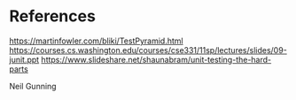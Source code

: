 # References
https://martinfowler.com/bliki/TestPyramid.html
https://courses.cs.washington.edu/courses/cse331/11sp/lectures/slides/09-junit.ppt
https://www.slideshare.net/shaunabram/unit-testing-the-hard-parts

Neil Gunning
